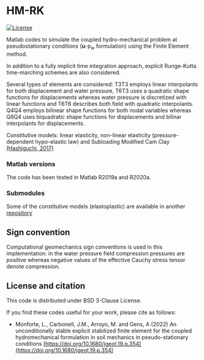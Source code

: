 # HM-RK

 [![License][license-image]][license]
 
 [license-image]: https://img.shields.io/badge/license-BSD-green.svg?style=flat
[license]: https://github.com/lluis-mv/Shallow-StrainPathMethod/blob/master/LICENSE

Matlab codes to simulate the coupled hydro-mechanical problem at pseudostationary conditions (**u**-p<sub>w</sub> formulation) using the Finite Element method. 

In addition to a fully implicit time integration approach, explicit Runge-Kutta time-marching schemes are also considered.


Several types of elements are considered: T3T3 employs linear interpolants for both displacement and water pressure, T6T3 uses a quadratic shape functions for displacements whereas water pressure is discretized with linear functions and T6T6 describes both field with quadratic interpolants. Q4Q4 employs bilinear shape functions for both nodal variables whereas Q8Q4 uses biquadratic shape functions for displacements and bilinar interpolants for displacements. 

Constitutive models: linear elasticity, non-linear elasticity (pressure-dependent hypo-elastic law) and Subloading Modified Cam Clay [(Hashiguchi, 2017)](https://doi.org/10.1007/978-3-319-48821-9)

### Matlab versions

The code has been tested in Matlab R2019a and R2020a.

### Submodules

Some of the constitutive models (elastoplastic) are available in another [repository](https://github.com/lluis-mv/ExplicitStressIntegration)

## Sign convention
Computational geomechanics sign conventions is used in this implementation: in the water pressure field compression pressures are positive whereas negative values of the effective Cauchy stress tensor denote compression.


## License and citation

This code is distributed under BSD 3-Clause License. 


If you find these codes useful for your work, please cite as follows:
- Monforte, L., Carbonell, J.M., Arroyo, M. and Gens, A (2022) An unconditionally stable explicit stabilized finite element for the coupled hydromechanical formulation in soil mechanics in pseudo-stationary conditions [https://doi.org/10.1680/jgeot.19.p.354](https://doi.org/10.1680/jgeot.19.p.354)
